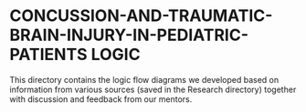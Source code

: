  # CONCUSSION-AND-TRAUMATIC-BRAIN-INJURY-IN-PEDIATRIC-PATIENTS LOGIC
This directory contains the logic flow diagrams we developed based on information from various sources (saved in the Research directory) together with discussion and feedback from our mentors.

